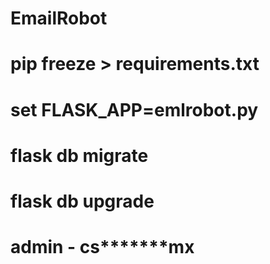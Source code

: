 # EmailRobot
# pip freeze > requirements.txt
# set FLASK_APP=emlrobot.py
# flask db migrate
# flask db upgrade
# admin - cs*******mx
